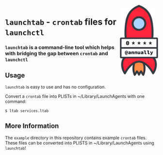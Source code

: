 <img src="media/logo.png" alt="launchtab logo" width="125" align="right">

# `launchtab` - `crontab` files for `launchctl`
### `launchtab` is a command-line tool which helps with bridging the gap between `crontab` and `launchctl`

## Usage
`launchtab` is easy to use and has no configuration.

Convert a `crontab` file into PLISTs in ~/Library/LaunchAgents with one command:
```sh
$ ltab services.ltab
```

## More Information
The `example` directory in this repository contains example `crontab` files.
These files can be converted into PLISTS in ~/Library/LaunchAgents using `launchtab`!
